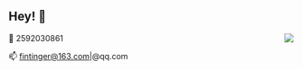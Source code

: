 ## Hey! 🍻


<img align="right" src="https://github-readme-stats.vercel.app/api?username=fintinger&show_icons=true&icon_color=0366d6&text_color=24292e&bg_color=ffffff&hide_title=true" />


🐧 2592030861

📫 fintinger@163.com|@qq.com



